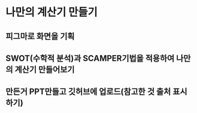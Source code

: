 <h1>나만의 계산기 만들기</h1>

<h2>피그마로 화면을 기획</h2>
<h2>SWOT(수학적 분석)과 SCAMPER기법을 적용하여 나만의 계산기 만들어보기</h2>
<h2>만든거 PPT만들고 깃허브에 업로드(참고한 것 출처 표시하기)</h2>
